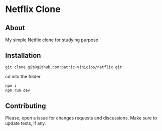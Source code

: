 # Netflix Clone

## About

My simple Netflix clone for studying purpose

## Installation

`git clone git@github.com:patric-vinicios/netflix.git`

cd into the folder

```sh
npm i
npm run dev
```

## Contributing

Please, open a issue for changes requests and discussions.
Make sure to update tests, if any.
